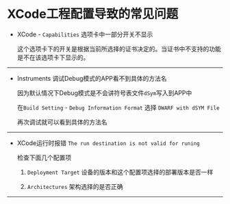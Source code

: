 # XCode工程配置导致的常见问题

* XCode - `Capabilities` 选项卡中一部分开关不显示

	这个选项卡下的开关是根据当前所选择的证书决定的。当证书中不支持的功能是不在该选项卡下显示的。

***

* Instruments 调试Debug模式的APP看不到具体的方法名

	因为默认情况下Debug模式是不会讲符号表文件`dSym`写入到APP中

	在`Build Setting` - `Debug Information Format` 选择 `DWARF with dSYM File` 

	再次调试就可以看到具体的方法名

*** 

* XCode运行时报错 `The run destination is not valid for runing `

	检查下面几个配置项

	1. `Deployment Target` 设备的版本和这个配置项选择的部署版本是否一样

	2. `Architectures` 架构选择的是否正确

*** 


